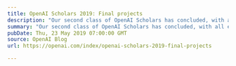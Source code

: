 ```yaml
---
title: OpenAI Scholars 2019: Final projects
description: "Our second class of OpenAI Scholars has concluded, with all eight scholars producing an exciting final project showcased at Scholars Demo Day at OpenAI."
summary: "Our second class of OpenAI Scholars has concluded, with all eight scholars producing an exciting final project showcased at Scholars Demo Day at OpenAI."
pubDate: Thu, 23 May 2019 07:00:00 GMT
source: OpenAI Blog
url: https://openai.com/index/openai-scholars-2019-final-projects

---
```


